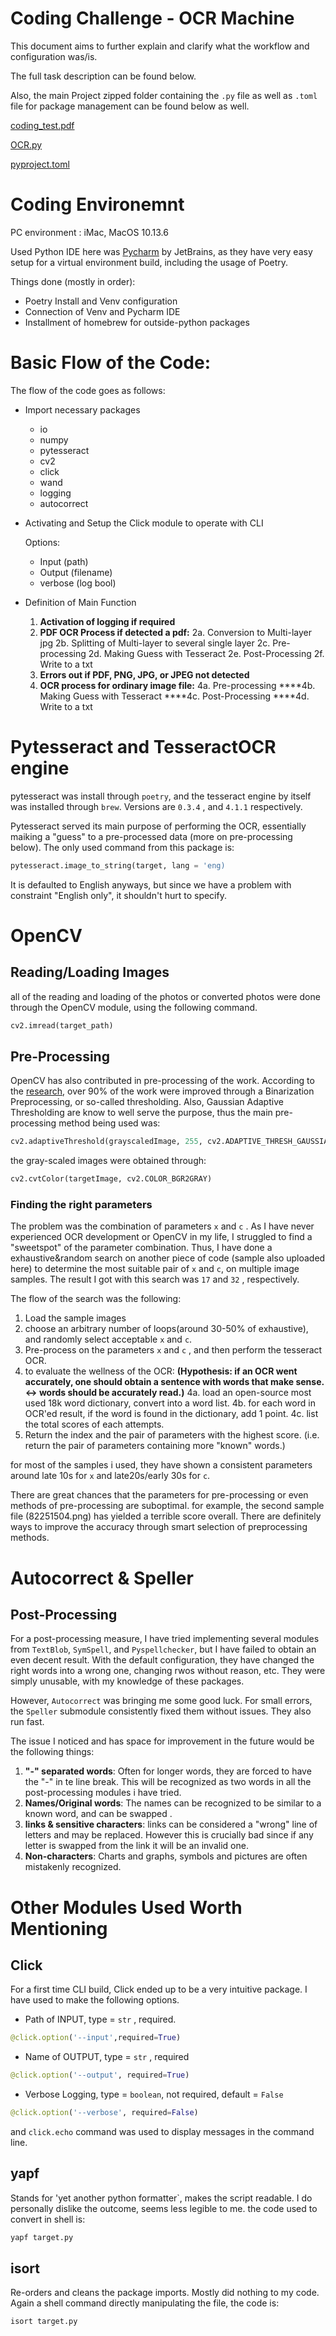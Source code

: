# Coding Challenge - OCR Machine

This document aims to further explain and clarify what the workflow and configuration was/is.

The full task description can be found below.

Also, the main Project zipped folder containing the `.py` file as well as `.toml` file for package management can be found below as well.

[coding_test.pdf](Coding%20Challenge%20OCR%20Machine%208c96ecf889d74c3291bce6648b6fc69b/coding_test.pdf)

[OCR.py](Coding%20Challenge%20OCR%20Machine%208c96ecf889d74c3291bce6648b6fc69b/OCR.py)

[pyproject.toml](Coding%20Challenge%20OCR%20Machine%208c96ecf889d74c3291bce6648b6fc69b/pyproject.toml)

# Coding Environemnt

PC environment : iMac, MacOS 10.13.6 

Used Python IDE here was [Pycharm](https://www.jetbrains.com/pycharm/) by JetBrains, as they have very easy setup for a virtual environment build, including the usage of Poetry.

Things done (mostly in order):

- Poetry Install and Venv configuration
- Connection of Venv and Pycharm IDE
- Installment of homebrew for outside-python packages

# Basic Flow of the Code:

The flow of the code goes as follows:

- Import necessary packages
    - io
    - numpy
    - pytesseract
    - cv2
    - click
    - wand
    - logging
    - autocorrect
- Activating and Setup the Click module to operate with CLI

    Options:

    - Input (path)
    - Output (filename)
    - verbose (log bool)
- Definition of Main Function
    1. **Activation of logging if required**
    2. **PDF OCR Process if detected a pdf:**
    2a. Conversion to Multi-layer jpg
    2b. Splitting of Multi-layer to several single layer
    2c. Pre-processing
    2d.  Making Guess with Tesseract
    2e. Post-Processing 
    2f. Write to a txt
    3. **Errors out if PDF, PNG, JPG, or JPEG not detected**
    4. **OCR process for ordinary image file:**
    4a. Pre-processing
    ****4b. Making Guess with Tesseract
    ****4c. Post-Processing
    ****4d. Write to a txt

# Pytesseract and TesseractOCR engine

pytesseract was install through `poetry`, and the tesseract engine by itself was installed through `brew`.  Versions are `0.3.4` , and `4.1.1` respectively.

Pytesseract served its main purpose of performing the OCR, essentially maiking a "guess" to a pre-processed data (more on pre-processing below).  The only used command from this package is:

```python
pytesseract.image_to_string(target, lang = 'eng)
```

It is defaulted to English anyways, but since we have a problem with constraint "English only", it shouldn't hurt to specify.

# OpenCV

## Reading/Loading Images

all of the reading and loading of the photos or converted photos were done through the OpenCV module, using the following command.

```python
cv2.imread(target_path)
```

## Pre-Processing

OpenCV has also contributed in pre-processing of the work. According to the [research](https://www.researchgate.net/publication/319288194_Selecting_Automatically_Pre-Processing_Methods_to_Improve_OCR_Performances), over 90% of the work were improved through a Binarization Preprocessing, or so-called thresholding. Also, Gaussian Adaptive Thresholding are know to well serve the purpose, thus the main pre-processing method being used was:

```python
cv2.adaptiveThreshold(grayscaledImage, 255, cv2.ADAPTIVE_THRESH_GAUSSIAN_C, cv2.THRESH_BINARY,x, c)
```

 

the gray-scaled images were obtained through:

```python
cv2.cvtColor(targetImage, cv2.COLOR_BGR2GRAY)
```

### Finding the right parameters

The problem was the combination of parameters `x` and `c` . As I have never experienced OCR development or OpenCV in my life, I struggled to find a "sweetspot" of the parameter combination. Thus, I have done a exhaustive&random search on another piece of code (sample also uploaded here) to determine the most suitable pair of `x` and `c`, on multiple image samples. The result I got with this search was `17` and `32` , respectively.

The flow of the search was the following:

1. Load the sample images
2. choose an arbitrary number of loops(around 30-50% of exhaustive), and randomly select acceptable `x` and `c`.
3. Pre-process on the parameters `x` and `c` , and then perform the tesseract OCR.
4. to evaluate the wellness of the OCR: 
**(Hypothesis: if an OCR went accurately, one should obtain a sentence with words that make sense. ↔  words should be accurately read.)**
4a. load an open-source most used 18k word dictionary, convert into a word list.
4b. for each word in OCR'ed result, if the word is found in the dictionary, add 1 point.
4c. list the total scores of each attempts.
5. Return the index and the pair of parameters with the highest score. (i.e. return the pair of parameters containing more "known" words.)

for most of the samples i used, they have shown a consistent parameters around late 10s for `x` and late20s/early 30s for `c`.

There are great chances that the parameters for pre-processing or even methods of pre-processing are suboptimal. for example, the second sample file (82251504.png) has yielded a terrible score overall. There are definitely ways to improve the accuracy through smart selection of preprocessing methods.

# Autocorrect & Speller

## Post-Processing

For a post-processing measure, I have tried implementing several modules from `TextBlob`, `SymSpell`, and `Pyspellchecker`, but I have failed to obtain an even decent result. With the default configuration, they have changed the right words into a wrong one, changing rwos without reason, etc. They were simply unusable, with my knowledge of these packages.

However, `Autocorrect` was bringing me some good luck. For small errors, the `Speller` submodule consistently fixed them without issues. They also run fast. 

The issue I noticed and has space for improvement in the future would be the following  things:

1. **"-" separated words**: Often for longer words, they are forced to have the "-" in te line break. This will be recognized as two words in all the post-processing modules i have tried.
2. **Names/Original words**: The names can be recognized to be similar to a known word, and can be swapped .
3. **links & sensitive characters**: links can be considered a "wrong" line of letters and may be replaced. However this is crucially bad since if any letter is swapped from the link it will be an invalid one.
4. **Non-characters**: Charts and graphs, symbols and pictures are often mistakenly recognized.

# Other Modules Used Worth Mentioning

## Click

For a first time CLI build, Click ended up to be a very intuitive package. I have used to make the following options.

- Path of INPUT, type = `str` , required.

```python
@click.option('--input',required=True)
```

- Name of OUTPUT, type = `str` , required

```python
@click.option('--output', required=True)
```

- Verbose Logging, type = `boolean`, not required, default = `False`

```python
@click.option('--verbose', required=False)
```

and `click.echo` command was used to display messages in the command line.

## yapf

Stands for 'yet another python formatter`, makes the script readable. I do personally dislike the outcome, seems less legible to me. the code used to convert in shell is:

```bash
yapf target.py
```

## isort

Re-orders and cleans the package imports. Mostly did nothing to my code. Again a shell command directly manipulating the file, the code is:

```bash
isort target.py
```
